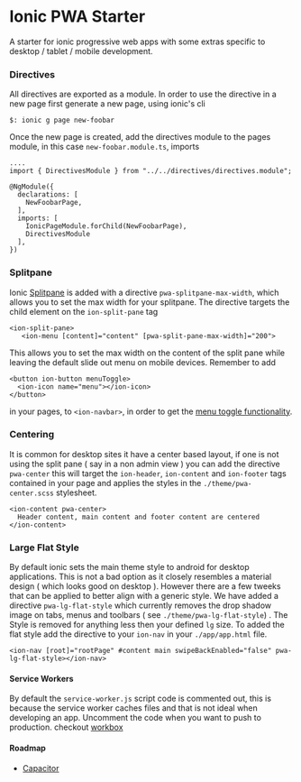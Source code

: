 # Ionic PWA Starter
A starter for ionic progressive web apps with some extras specific to desktop / tablet / mobile development.

### Directives
All directives are exported as a module. In order to use the directive in a new page first generate a new page, using ionic's cli

    $: ionic g page new-foobar

Once the new page is created, add the directives module to the pages module, in this case `new-foobar.module.ts`, imports

    ....
    import { DirectivesModule } from "../../directives/directives.module";

    @NgModule({
      declarations: [
        NewFoobarPage,
      ],
      imports: [
        IonicPageModule.forChild(NewFoobarPage),
        DirectivesModule
      ],
    })

### Splitpane
Ionic [Splitpane](https://ionicframework.com/docs/api/components/split-pane/SplitPane/) is added with a directive `pwa-splitpane-max-width`, which allows you to set the max width for your splitpane. The directive targets the child element on the `ion-split-pane` tag

    <ion-split-pane>
       <ion-menu [content]="content" [pwa-split-pane-max-width]="200">

This allows you to set the max width on the content of the split pane while leaving the default slide out menu on mobile devices. Remember to add 

    <button ion-button menuToggle>
      <ion-icon name="menu"></ion-icon>
    </button>

in your pages, to `<ion-navbar>`, in order to get the [menu toggle functionality](https://ionicframework.com/docs/api/components/menu/MenuToggle/).

### Centering
It is common for desktop sites it have a center based layout, if one is not using the split pane ( say in a non admin view ) you can add the directive `pwa-center` this will target the `ion-header`, `ion-content` and `ion-footer` tags contained in your page and applies the styles in the `./theme/pwa-center.scss` stylesheet.

    <ion-content pwa-center>
      Header content, main content and footer content are centered
    </ion-content>

### Large Flat Style
By default ionic sets the main theme style to android for desktop applications. This is not a bad option as it closely resembles a material design ( which looks good on desktop ). However there are a few tweeks that can be applied to better align with a generic style. We have added a directive `pwa-lg-flat-style` which currently removes the drop shadow image on tabs, menus and toolbars ( see `./theme/pwa-lg-flat-style`) . The Style is removed for anything less then your defined `lg` size. To added the flat style add the directive to 
your `ion-nav` in your `./app/app.html` file.

    <ion-nav [root]="rootPage" #content main swipeBackEnabled="false" pwa-lg-flat-style></ion-nav>

#### Service Workers

By default the `service-worker.js` script code is commented out, this is because the service worker caches files and that is not ideal when developing an app. Uncomment the code when you want to push to production.
checkout [workbox](https://developers.google.com/web/tools/workbox/)

#### Roadmap
 - [Capacitor](https://capacitor.ionicframework.com/docs/basics/progressive-web-app)
